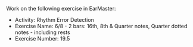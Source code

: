 Work on the following exercise in EarMaster:
- Activity: Rhythm Error Detection
- Exercise Name: 6/8 - 2 bars: 16th, 8th & Quarter notes, Quarter dotted notes - including rests
- Exercise Number: 19.5
